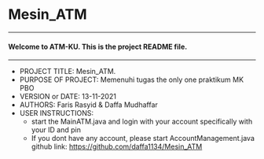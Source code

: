 # Mesin_ATM
------------------------------------------------------------------------
#### Welcome to ATM-KU. This is the project README file. 
------------------------------------------------------------------------

 - PROJECT TITLE: Mesin_ATM.
 - PURPOSE OF PROJECT: Memenuhi tugas the only one praktikum MK PBO
 - VERSION or DATE: 13-11-2021
 - AUTHORS: Faris Rasyid & Daffa Mudhaffar
 - USER INSTRUCTIONS: 
   - start the MainATM.java and login with your account specifically with your ID and pin  
   - If you dont have any account, please start AccountManagement.java  
github link: https://github.com/daffa1134/Mesin_ATM

